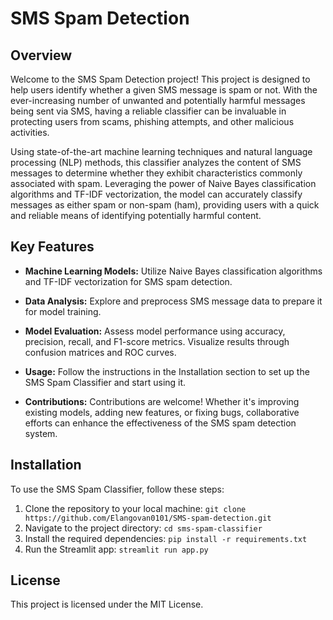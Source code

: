 SMS Spam Detection
==================

Overview
--------

Welcome to the SMS Spam Detection project! This project is designed to help users identify whether a given SMS message is spam or not. With the ever-increasing number of unwanted and potentially harmful messages being sent via SMS, having a reliable classifier can be invaluable in protecting users from scams, phishing attempts, and other malicious activities.

Using state-of-the-art machine learning techniques and natural language processing (NLP) methods, this classifier analyzes the content of SMS messages to determine whether they exhibit characteristics commonly associated with spam. Leveraging the power of Naive Bayes classification algorithms and TF-IDF vectorization, the model can accurately classify messages as either spam or non-spam (ham), providing users with a quick and reliable means of identifying potentially harmful content.

Key Features
------------

*   **Machine Learning Models:** Utilize Naive Bayes classification algorithms and TF-IDF vectorization for SMS spam detection.
    
*   **Data Analysis:** Explore and preprocess SMS message data to prepare it for model training.
    
*   **Model Evaluation:** Assess model performance using accuracy, precision, recall, and F1-score metrics. Visualize results through confusion matrices and ROC curves.
    
*   **Usage:** Follow the instructions in the Installation section to set up the SMS Spam Classifier and start using it.
    
*   **Contributions:** Contributions are welcome! Whether it's improving existing models, adding new features, or fixing bugs, collaborative efforts can enhance the effectiveness of the SMS spam detection system.
    

Installation
------------

To use the SMS Spam Classifier, follow these steps:

1.  Clone the repository to your local machine: `git clone https://github.com/Elangovan0101/SMS-spam-detection.git`
2.  Navigate to the project directory: `cd sms-spam-classifier`
3.  Install the required dependencies: `pip install -r requirements.txt`
4.  Run the Streamlit app: `streamlit run app.py`

License
-------

This project is licensed under the MIT License.

